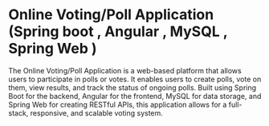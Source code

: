 # Online Voting/Poll Application (Spring boot , Angular , MySQL , Spring Web )
 The Online Voting/Poll Application is a web-based platform that allows users to participate in polls or votes. It enables users to create polls, vote on them, view results, and track the status of ongoing polls. Built using Spring Boot for the backend, Angular for the frontend, MySQL for data storage, and Spring Web for creating RESTful APIs, this application allows for a full-stack, responsive, and scalable voting system.
